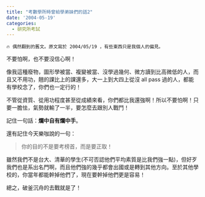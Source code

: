 ```yaml
---
title: "考數學所時曾給學弟妹們的話2"
date: '2004-05-19'
categories:
  - 研究所考試
---
```


```
🔥 偶然翻到的舊文。原文寫於 2004/05/19 ，有些東西只是我個人的偏見。
```

不要怕啊，也不要沒信心啊！

像我這種廢物，圖形學被當、複變被當、沒學過幾何、微方讀到比高微低的人，而且又不用功，翹的課比上的課還多，大一上到大四上從沒 all pass 過的人，都能有學校念了，你們也一定行的！

不管從資質、從用功程度甚至從成績來看，你們都比我還強啊！所以不要怕啊！只要一膽怯，氣勢就輸了一半，要怎麼去跟別人戰鬥！

記住一句話：**爛中自有爛中手**。

還有記住今天樂咖說的一句：

> 你的目的不是要考榜首，而是要正取！

雖然我們不是台大、清華的學生(不可否認他們平均素質是比我們強一點)，但好歹我們也是系出名門啊，而且他們強的幾乎都會出國或是轉到其他方向。至於其他學校的，你當年都能幹掉他們了，現在要幹掉他們更是容易！

總之，破釜沉舟的去戰就是了！